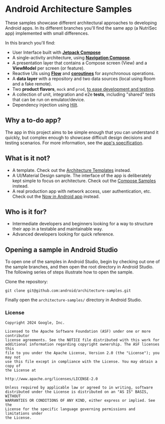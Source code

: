 # Android Architecture Samples

These samples showcase different architectural approaches to developing Android apps. In its different branches you'll find the same app (a NutriSec app) implemented with small differences.

In this branch you'll find:
*   User Interface built with **[Jetpack Compose](https://developer.android.com/jetpack/compose)** 
*   A single-activity architecture, using **[Navigation Compose](https://developer.android.com/jetpack/compose/navigation)**.
*   A presentation layer that contains a Compose screen (View) and a **ViewModel** per screen (or feature).
*   Reactive UIs using **[Flow](https://developer.android.com/kotlin/flow)** and **[coroutines](https://kotlinlang.org/docs/coroutines-overview.html)** for asynchronous operations.
*   A **data layer** with a repository and two data sources (local using Room and a fake remote).
*   Two **product flavors**, `mock` and `prod`, [to ease development and testing](https://android-developers.googleblog.com/2015/12/leveraging-product-flavors-in-android.html).
*   A collection of unit, integration and e2e **tests**, including "shared" tests that can be run on emulator/device.
*   Dependency injection using [Hilt](https://developer.android.com/training/dependency-injection/hilt-android).

## Why a to-do app?

The app in this project aims to be simple enough that you can understand it quickly, but complex enough to showcase difficult design decisions and testing scenarios. For more information, see the [app's specification](https://github.com/googlesamples/android-architecture/wiki/To-do-app-specification).

## What is it not?
*   A template. Check out the [Architecture Templates](https://github.com/android/architecture-templates) instead.
*   A UI/Material Design sample. The interface of the app is deliberately kept simple to focus on architecture. Check out the [Compose Samples](https://github.com/android/compose-samples) instead.
*   A real production app with network access, user authentication, etc. Check out the [Now in Android app](https://github.com/android/nowinandroid) instead.

## Who is it for?

*   Intermediate developers and beginners looking for a way to structure their app in a testable and maintainable way.
*   Advanced developers looking for quick reference.

## Opening a sample in Android Studio

To open one of the samples in Android Studio, begin by checking out one of the sample branches, and then open the root directory in Android Studio. The following series of steps illustrate how to open the sample.

Clone the repository:

```
git clone git@github.com:android/architecture-samples.git
```

Finally open the `architecture-samples/` directory in Android Studio.

### License


```
Copyright 2024 Google, Inc.

Licensed to the Apache Software Foundation (ASF) under one or more contributor
license agreements. See the NOTICE file distributed with this work for
additional information regarding copyright ownership. The ASF licenses this
file to you under the Apache License, Version 2.0 (the "License"); you may not
use this file except in compliance with the License. You may obtain a copy of
the License at

http://www.apache.org/licenses/LICENSE-2.0

Unless required by applicable law or agreed to in writing, software
distributed under the License is distributed on an "AS IS" BASIS, WITHOUT
WARRANTIES OR CONDITIONS OF ANY KIND, either express or implied. See the
License for the specific language governing permissions and limitations under
the License.
```
